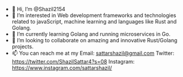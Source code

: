 - 👋 Hi, I’m @Shazil2154
- 👀 I’m interested in Web development frameworks and technologies related to javaScript, machine learning and languages like Rust and Golang.
- 🌱 I’m currently learning Golang and running microservices in Go.
- 💞️ I’m looking to collaborate on amazing and innovative Rust/Golang projects.
- 📫 You can reach me at my
Email: sattarshazil@gmail.com
Twitter: https://twitter.com/ShazilSattar4?s=08
Instagram: https://www.instagram.com/sattarshazil/
<!---
Shazil2154/Shazil2154 is a ✨ special ✨ repository because its `README.md` (this file) appears on your GitHub profile.
You can click the Preview link to take a look at your changes.
--->
